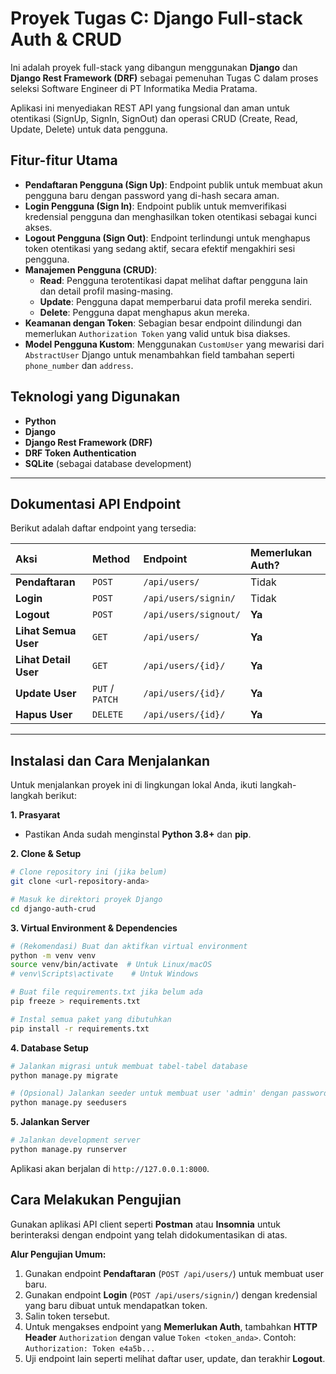 # Proyek Tugas C: Django Full-stack Auth & CRUD

Ini adalah proyek full-stack yang dibangun menggunakan **Django** dan **Django Rest Framework (DRF)** sebagai pemenuhan Tugas C dalam proses seleksi Software Engineer di PT Informatika Media Pratama.

Aplikasi ini menyediakan REST API yang fungsional dan aman untuk otentikasi (SignUp, SignIn, SignOut) dan operasi CRUD (Create, Read, Update, Delete) untuk data pengguna.

## Fitur-fitur Utama

- **Pendaftaran Pengguna (Sign Up)**: Endpoint publik untuk membuat akun pengguna baru dengan password yang di-hash secara aman.
- **Login Pengguna (Sign In)**: Endpoint publik untuk memverifikasi kredensial pengguna dan menghasilkan token otentikasi sebagai kunci akses.
- **Logout Pengguna (Sign Out)**: Endpoint terlindungi untuk menghapus token otentikasi yang sedang aktif, secara efektif mengakhiri sesi pengguna.
- **Manajemen Pengguna (CRUD)**:
  - **Read**: Pengguna terotentikasi dapat melihat daftar pengguna lain dan detail profil masing-masing.
  - **Update**: Pengguna dapat memperbarui data profil mereka sendiri.
  - **Delete**: Pengguna dapat menghapus akun mereka.
- **Keamanan dengan Token**: Sebagian besar endpoint dilindungi dan memerlukan `Authorization Token` yang valid untuk bisa diakses.
- **Model Pengguna Kustom**: Menggunakan `CustomUser` yang mewarisi dari `AbstractUser` Django untuk menambahkan field tambahan seperti `phone_number` dan `address`.

## Teknologi yang Digunakan

- **Python**
- **Django**
- **Django Rest Framework (DRF)**
- **DRF Token Authentication**
- **SQLite** (sebagai database development)

---

## Dokumentasi API Endpoint

Berikut adalah daftar endpoint yang tersedia:

| Aksi | Method | Endpoint | Memerlukan Auth? |
| :--- | :--- | :--- | :--- |
| **Pendaftaran** | `POST` | `/api/users/` | Tidak |
| **Login** | `POST` | `/api/users/signin/` | Tidak |
| **Logout** | `POST` | `/api/users/signout/` | **Ya** |
| **Lihat Semua User** | `GET` | `/api/users/` | **Ya** |
| **Lihat Detail User** | `GET` | `/api/users/{id}/` | **Ya** |
| **Update User** | `PUT` / `PATCH` | `/api/users/{id}/` | **Ya** |
| **Hapus User** | `DELETE`| `/api/users/{id}/` | **Ya** |

---

## Instalasi dan Cara Menjalankan

Untuk menjalankan proyek ini di lingkungan lokal Anda, ikuti langkah-langkah berikut:

**1. Prasyarat**
- Pastikan Anda sudah menginstal **Python 3.8+** dan **pip**.

**2. Clone & Setup**
```bash
# Clone repository ini (jika belum)
git clone <url-repository-anda>

# Masuk ke direktori proyek Django
cd django-auth-crud
```

**3. Virtual Environment & Dependencies**
```bash
# (Rekomendasi) Buat dan aktifkan virtual environment
python -m venv venv
source venv/bin/activate  # Untuk Linux/macOS
# venv\Scripts\activate    # Untuk Windows

# Buat file requirements.txt jika belum ada
pip freeze > requirements.txt

# Instal semua paket yang dibutuhkan
pip install -r requirements.txt
```

**4. Database Setup**
```bash
# Jalankan migrasi untuk membuat tabel-tabel database
python manage.py migrate

# (Opsional) Jalankan seeder untuk membuat user 'admin' dengan password 'admin123'
python manage.py seedusers
```

**5. Jalankan Server**
```bash
# Jalankan development server
python manage.py runserver
```
Aplikasi akan berjalan di `http://127.0.0.1:8000`.

## Cara Melakukan Pengujian

Gunakan aplikasi API client seperti **Postman** atau **Insomnia** untuk berinteraksi dengan endpoint yang telah didokumentasikan di atas.

**Alur Pengujian Umum:**
1.  Gunakan endpoint **Pendaftaran** (`POST /api/users/`) untuk membuat user baru.
2.  Gunakan endpoint **Login** (`POST /api/users/signin/`) dengan kredensial yang baru dibuat untuk mendapatkan token.
3.  Salin token tersebut.
4.  Untuk mengakses endpoint yang **Memerlukan Auth**, tambahkan **HTTP Header** `Authorization` dengan value `Token <token_anda>`. Contoh: `Authorization: Token e4a5b...`
5.  Uji endpoint lain seperti melihat daftar user, update, dan terakhir **Logout**.
